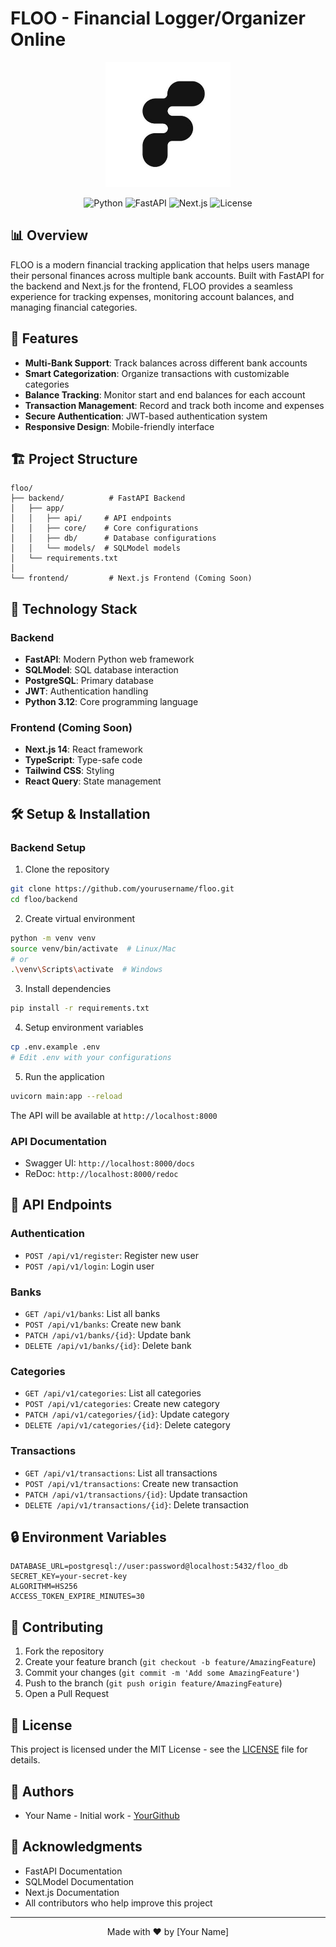 # FLOO - Financial Logger/Organizer Online

<div align="center">
  <img src="./floo-logo.jpeg" alt="FLOO Logo" width="200"/>
  
  ![Python](https://img.shields.io/badge/python-3.12-blue.svg)
  ![FastAPI](https://img.shields.io/badge/FastAPI-0.103.0-green.svg)
  ![Next.js](https://img.shields.io/badge/Next.js-14-black.svg)
  ![License](https://img.shields.io/badge/license-MIT-blue.svg)
</div>

## 📊 Overview

FLOO is a modern financial tracking application that helps users manage their personal finances across multiple bank accounts. Built with FastAPI for the backend and Next.js for the frontend, FLOO provides a seamless experience for tracking expenses, monitoring account balances, and managing financial categories.

## 🌟 Features

- **Multi-Bank Support**: Track balances across different bank accounts
- **Smart Categorization**: Organize transactions with customizable categories
- **Balance Tracking**: Monitor start and end balances for each account
- **Transaction Management**: Record and track both income and expenses
- **Secure Authentication**: JWT-based authentication system
- **Responsive Design**: Mobile-friendly interface

## 🏗️ Project Structure

```
floo/
├── backend/          # FastAPI Backend
│   ├── app/
│   │   ├── api/     # API endpoints
│   │   ├── core/    # Core configurations
│   │   ├── db/      # Database configurations
│   │   └── models/  # SQLModel models
│   └── requirements.txt
│
└── frontend/         # Next.js Frontend (Coming Soon)
```

## 🚀 Technology Stack

### Backend

- **FastAPI**: Modern Python web framework
- **SQLModel**: SQL database interaction
- **PostgreSQL**: Primary database
- **JWT**: Authentication handling
- **Python 3.12**: Core programming language

### Frontend (Coming Soon)

- **Next.js 14**: React framework
- **TypeScript**: Type-safe code
- **Tailwind CSS**: Styling
- **React Query**: State management

## 🛠️ Setup & Installation

### Backend Setup

1. Clone the repository

```bash
git clone https://github.com/yourusername/floo.git
cd floo/backend
```

2. Create virtual environment

```bash
python -m venv venv
source venv/bin/activate  # Linux/Mac
# or
.\venv\Scripts\activate  # Windows
```

3. Install dependencies

```bash
pip install -r requirements.txt
```

4. Setup environment variables

```bash
cp .env.example .env
# Edit .env with your configurations
```

5. Run the application

```bash
uvicorn main:app --reload
```

The API will be available at `http://localhost:8000`

### API Documentation

- Swagger UI: `http://localhost:8000/docs`
- ReDoc: `http://localhost:8000/redoc`

## 📝 API Endpoints

### Authentication

- `POST /api/v1/register`: Register new user
- `POST /api/v1/login`: Login user

### Banks

- `GET /api/v1/banks`: List all banks
- `POST /api/v1/banks`: Create new bank
- `PATCH /api/v1/banks/{id}`: Update bank
- `DELETE /api/v1/banks/{id}`: Delete bank

### Categories

- `GET /api/v1/categories`: List all categories
- `POST /api/v1/categories`: Create new category
- `PATCH /api/v1/categories/{id}`: Update category
- `DELETE /api/v1/categories/{id}`: Delete category

### Transactions

- `GET /api/v1/transactions`: List all transactions
- `POST /api/v1/transactions`: Create new transaction
- `PATCH /api/v1/transactions/{id}`: Update transaction
- `DELETE /api/v1/transactions/{id}`: Delete transaction

## 🔒 Environment Variables

```env
DATABASE_URL=postgresql://user:password@localhost:5432/floo_db
SECRET_KEY=your-secret-key
ALGORITHM=HS256
ACCESS_TOKEN_EXPIRE_MINUTES=30
```

## 🤝 Contributing

1. Fork the repository
2. Create your feature branch (`git checkout -b feature/AmazingFeature`)
3. Commit your changes (`git commit -m 'Add some AmazingFeature'`)
4. Push to the branch (`git push origin feature/AmazingFeature`)
5. Open a Pull Request

## 📄 License

This project is licensed under the MIT License - see the [LICENSE](LICENSE) file for details.

## 👥 Authors

- Your Name - Initial work - [YourGithub](https://github.com/yourusername)

## 🙏 Acknowledgments

- FastAPI Documentation
- SQLModel Documentation
- Next.js Documentation
- All contributors who help improve this project

---

<div align="center">
  Made with ❤️ by [Your Name]
</div>
